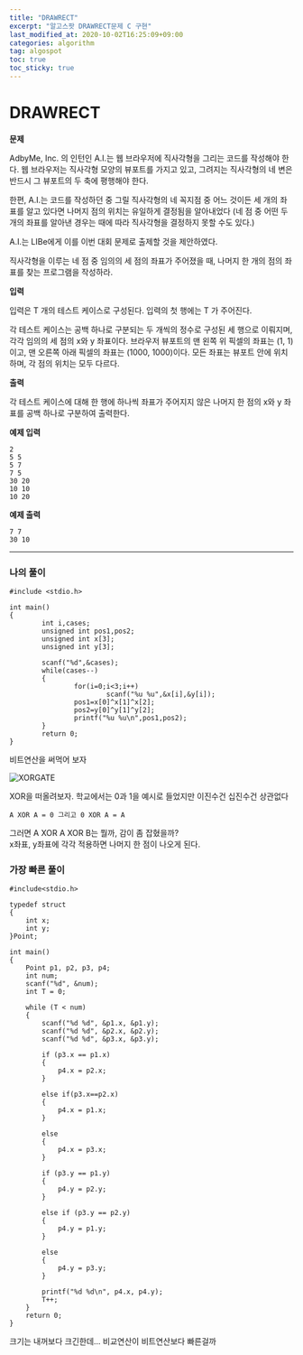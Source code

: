 ```yaml
---
title: "DRAWRECT"
excerpt: "알고스팟 DRAWRECT문제 C 구현"
last_modified_at: 2020-10-02T16:25:09+09:00
categories: algorithm
tag: algospot
toc: true
toc_sticky: true
---
```

# DRAWRECT
**문제**  

AdbyMe, Inc. 의 인턴인 A.I.는 웹 브라우저에 직사각형을 그리는 코드를 작성해야 한다. 웹 브라우저는 직사각형 모양의 뷰포트를 가지고 있고, 그려지는 직사각형의 네 변은 반드시 그 뷰포트의 두 축에 평행해야 한다.  

한편, A.I.는 코드를 작성하던 중 그릴 직사각형의 네 꼭지점 중 어느 것이든 세 개의 좌표를 알고 있다면 나머지 점의 위치는 유일하게 결정됨을 알아내었다 (네 점 중 어떤 두 개의 좌표를 알아낸 경우는 때에 따라 직사각형을 결정하지 못할 수도 있다.)  

A.I.는 LIBe에게 이를 이번 대회 문제로 출제할 것을 제안하였다.  

직사각형을 이루는 네 점 중 임의의 세 점의 좌표가 주어졌을 때, 나머지 한 개의 점의 좌표를 찾는 프로그램을 작성하라.  

**입력**  

입력은 T 개의 테스트 케이스로 구성된다. 입력의 첫 행에는 T 가 주어진다.

각 테스트 케이스는 공백 하나로 구분되는 두 개씩의 정수로 구성된 세 행으로 이뤄지며, 각각 임의의 세 점의 x와 y 좌표이다. 브라우저 뷰포트의 맨 왼쪽 위 픽셀의 좌표는 (1, 1)이고, 맨 오른쪽 아래 픽셀의 좌표는 (1000, 1000)이다. 모든 좌표는 뷰포트 안에 위치하며, 각 점의 위치는 모두 다르다.  

**출력**  

각 테스트 케이스에 대해 한 행에 하나씩 좌표가 주어지지 않은 나머지 한 점의 x와 y 좌표를 공백 하나로 구분하여 출력한다.  

**예제 입력**  

	2
	5 5
	5 7
	7 5
	30 20
	10 10
	10 20

**예제 출력**  

	7 7
	30 10

---
### 나의 풀이  

	#include <stdio.h>

	int main()
	{
			int i,cases;
			unsigned int pos1,pos2;
			unsigned int x[3];
			unsigned int y[3];

			scanf("%d",&cases);
			while(cases--)
			{
					for(i=0;i<3;i++)
							scanf("%u %u",&x[i],&y[i]);
					pos1=x[0]^x[1]^x[2];
					pos2=y[0]^y[1]^y[2];
					printf("%u %u\n",pos1,pos2);
			}
			return 0;
	}
	
비트연산을 써먹어 보자  

![XORGATE](../img/XORGate.jpg)
	
XOR을 떠올려보자. 학교에서는 0과 1을 예시로 들었지만 이진수건 십진수건 상관없다  

	A XOR A = 0 그리고 0 XOR A = A

그러면 A XOR A XOR B는 뭘까, 감이 좀 잡혔을까?  
x좌표, y좌표에 각각 적용하면 나머지 한 점이 나오게 된다.


### 가장 빠른 풀이

	#include<stdio.h>

	typedef struct
	{
		int x;
		int y;
	}Point;

	int main()
	{
		Point p1, p2, p3, p4;
		int num;
		scanf("%d", &num);
		int T = 0;

		while (T < num)
		{
			scanf("%d %d", &p1.x, &p1.y);
			scanf("%d %d", &p2.x, &p2.y);
			scanf("%d %d", &p3.x, &p3.y);

			if (p3.x == p1.x)
			{
				p4.x = p2.x;
			}

			else if(p3.x==p2.x)
			{
				p4.x = p1.x;
			}

			else
			{
				p4.x = p3.x;
			}

			if (p3.y == p1.y)
			{
				p4.y = p2.y;
			}

			else if (p3.y == p2.y)
			{
				p4.y = p1.y;
			}

			else
			{
				p4.y = p3.y;
			}

			printf("%d %d\n", p4.x, p4.y);
			T++;
		}
		return 0;
	}
	
크기는 내꺼보다 크긴한데... 비교연산이 비트연산보다 빠른걸까